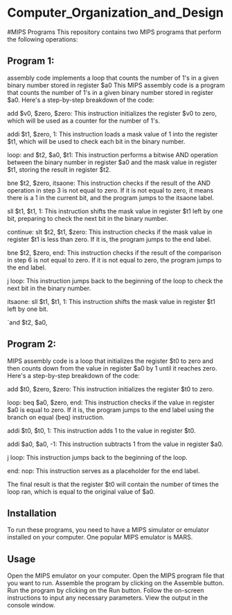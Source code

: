 # Computer_Organization_and_Design
#MIPS Programs
This repository contains two MIPS programs that perform the following operations:

## Program 1:
assembly code implements a loop that counts the number of 1's in a given binary number stored in register $a0
This MIPS assembly code is a program that counts the number of 1's in a given binary number stored in register $a0. Here's a step-by-step breakdown of the code:

add $v0, $zero, $zero: This instruction initializes the register $v0 to zero, which will be used as a counter for the number of 1's.

addi $t1, $zero, 1: This instruction loads a mask value of 1 into the register $t1, which will be used to check each bit in the binary number.

loop: and $t2, $a0, $t1: This instruction performs a bitwise AND operation between the binary number in register $a0 and the mask value in register $t1, storing the result in register $t2.

bne $t2, $zero, itsaone: This instruction checks if the result of the AND operation in step 3 is not equal to zero. If it is not equal to zero, it means there is a 1 in the current bit, and the program jumps to the itsaone label.

sll $t1, $t1, 1: This instruction shifts the mask value in register $t1 left by one bit, preparing to check the next bit in the binary number.

continue: slt $t2, $t1, $zero: This instruction checks if the mask value in register $t1 is less than zero. If it is, the program jumps to the end label.

bne $t2, $zero, end: This instruction checks if the result of the comparison in step 6 is not equal to zero. If it is not equal to zero, the program jumps to the end label.

j loop: This instruction jumps back to the beginning of the loop to check the next bit in the binary number.

itsaone: sll $t1, $t1, 1: This instruction shifts the mask value in register $t1 left by one bit.

`and $t2, $a0,
## Program 2:
MIPS assembly code is a loop that initializes the register $t0 to zero and then counts down from the value in register $a0 by 1 until it reaches zero. Here's a step-by-step breakdown of the code:

add $t0, $zero, $zero: This instruction initializes the register $t0 to zero.

loop: beq $a0, $zero, end: This instruction checks if the value in register $a0 is equal to zero. If it is, the program jumps to the end label using the branch on equal (beq) instruction.

addi $t0, $t0, 1: This instruction adds 1 to the value in register $t0.

addi $a0, $a0, -1: This instruction subtracts 1 from the value in register $a0.

j loop: This instruction jumps back to the beginning of the loop.

end: nop: This instruction serves as a placeholder for the end label.

The final result is that the register $t0 will contain the number of times the loop ran, which is equal to the original value of $a0.

## Installation
To run these programs, you need to have a MIPS simulator or emulator installed on your computer. One popular MIPS emulator is MARS.

## Usage
Open the MIPS emulator on your computer.
Open the MIPS program file that you want to run.
Assemble the program by clicking on the Assemble button.
Run the program by clicking on the Run button.
Follow the on-screen instructions to input any necessary parameters.
View the output in the console window.
